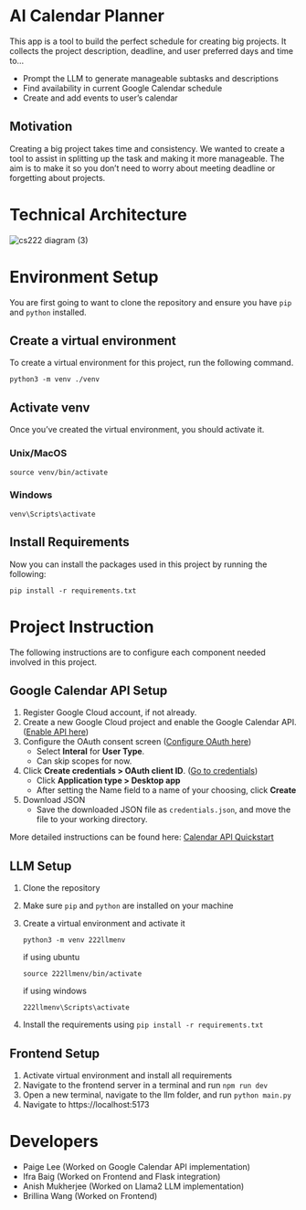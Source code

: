 # AI Calendar Planner

This app is a tool to build the perfect schedule for creating big projects. It collects the project description, deadline, and user preferred days and time to…
* Prompt the LLM to generate manageable subtasks and descriptions
* Find availability in current Google Calendar schedule
* Create and add events to user’s calendar

## Motivation

Creating a big project takes time and consistency. We wanted to create a tool to assist in splitting up the task and making it more manageable. The aim is to make it so you don’t need to worry about meeting deadline or forgetting about projects.


# Technical Architecture

![cs222 diagram (3)](https://github.com/CS222-UIUC-SP24/group-project-team-29/assets/73445535/0c6ffbb6-f12e-45a3-9568-ea13eee6acc4)


# Environment Setup

You are first going to want to clone the repository and ensure you have `pip` and `python` installed.

## Create a virtual environment

To create a virtual environment for this project, run the following command.
```
python3 -m venv ./venv
```

## Activate venv

Once you’ve created the virtual environment, you should activate it.

### Unix/MacOS
```
source venv/bin/activate
```

### Windows
```
venv\Scripts\activate
```

## Install Requirements

Now you can install the packages used in this project by running the following:
```
pip install -r requirements.txt
```


# Project Instruction

The following instructions are to configure each component needed involved in this project.

## Google Calendar API Setup

1. Register Google Cloud account, if not already.
2. Create a new Google Cloud project and enable the Google Calendar API.
([Enable API here](https://console.cloud.google.com/flows/enableapi?apiid=calendar-json.googleapis.com))
3. Configure the OAuth consent screen
([Configure OAuth here](https://console.cloud.google.com/apis/credentials/consent))
    * Select **Interal** for **User Type**.
    * Can skip scopes for now.
4. Click **Create credentials > OAuth client ID**.
([Go to credentials](https://console.cloud.google.com/apis/credentials))
    * Click **Application type > Desktop app**
    * After setting the Name field to a name of your choosing, click **Create**
5. Download JSON
    * Save the downloaded JSON file as `credentials.json`, and move the file to your working directory.
  
More detailed instructions can be found here: [Calendar API Quickstart](https://developers.google.com/calendar/api/quickstart/python)

## LLM Setup
1. Clone the repository
2. Make sure `pip` and `python` are installed on your machine
3. Create a virtual environment and activate it
    ```
    python3 -m venv 222llmenv
    ```
    if using ubuntu
    ```
    source 222llmenv/bin/activate
    ```

    if using windows
    ```
    222llmenv\Scripts\activate
    ```

4. Install the requirements using `pip install -r requirements.txt`

## Frontend Setup

1. Activate virtual environment and install all requirements
2. Navigate to the frontend server in a terminal and run `npm run dev`
3. Open a new terminal, navigate to the llm folder, and run `python main.py`
4. Navigate to https://localhost:5173


# Developers
* Paige Lee (Worked on Google Calendar API implementation)
* Ifra Baig (Worked on Frontend and Flask integration)
* Anish Mukherjee (Worked on Llama2 LLM implementation)
* Brillina Wang (Worked on Frontend)
